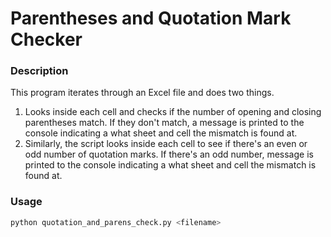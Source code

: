 # Parentheses and Quotation Mark Checker
### Description
This program iterates through an Excel file and does two things.
1. Looks inside each cell and checks if the number of opening and closing parentheses match. If they don't match, a message is printed to the console indicating a what sheet and cell the mismatch is found at.
2. Similarly, the script looks inside each cell to see if there's an even or odd number of quotation marks. If there's an odd number,  message is printed to the console indicating a what sheet and cell the mismatch is found at.
### Usage
```python
python quotation_and_parens_check.py <filename>
```